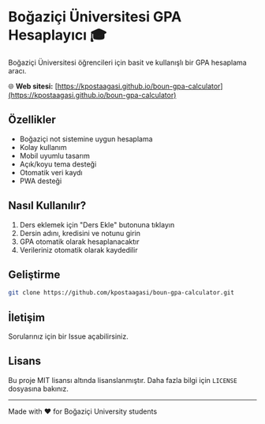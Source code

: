 # Boğaziçi Üniversitesi GPA Hesaplayıcı 🎓

Boğaziçi Üniversitesi öğrencileri için basit ve kullanışlı bir GPA hesaplama aracı.

🌐 **Web sitesi:** [https://kpostaagasi.github.io/boun-gpa-calculator](https://kpostaagasi.github.io/boun-gpa-calculator)

## Özellikler

- Boğaziçi not sistemine uygun hesaplama
- Kolay kullanım
- Mobil uyumlu tasarım
- Açık/koyu tema desteği
- Otomatik veri kaydı
- PWA desteği

## Nasıl Kullanılır?

1. Ders eklemek için "Ders Ekle" butonuna tıklayın
2. Dersin adını, kredisini ve notunu girin
3. GPA otomatik olarak hesaplanacaktır
4. Verileriniz otomatik olarak kaydedilir

## Geliştirme

```bash
git clone https://github.com/kpostaagasi/boun-gpa-calculator.git
```

## İletişim

Sorularınız için bir Issue açabilirsiniz.

## Lisans

Bu proje MIT lisansı altında lisanslanmıştır. Daha fazla bilgi için `LICENSE` dosyasına bakınız.

---

Made with ❤️ for Boğaziçi University students
